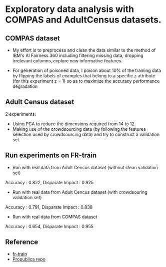 # Exploratory data analysis with COMPAS and AdultCensus datasets.

## COMPAS dataset

- My effort is to preprocess and clean the data similar to the method of IBM's AI Fairness 360 including filtering missing data, dropping irrelevant columns, explore new informative features.

- For generation of poisoned data, I poison about 10% of the training data by flipping the labels of examples that belong to a specific z attribute (for this experiment z = 1) so as to maximize the accuracy performance degradation


## Adult Census dataset

2 experiments:
- Using PCA to reduce the dimensions required from 14 to 12.
- Making use of the crowdsourcing data (by following the features selection used by crowdsourcing data) and try to construct a validation set.

## Run experiments on FR-train

- Run with real data from Adult Cencus dataset (without clean validation set)

Accuracy : 0.822, Disparate Impact : 0.925

- Run with real data from Adult Cencus dataset (with crowdsouring validation set)

Accuracy : 0.791, Disparate Impact : 0.838 

- Run with real data from COMPAS dataset

Accuracy : 0.654, Disparate Impact : 0.955



## Reference
- [fr-train](https://github.com/yuji-roh/fr-train.git)
- [Propublica repo](https://github.com/propublica/compas-analysis)



